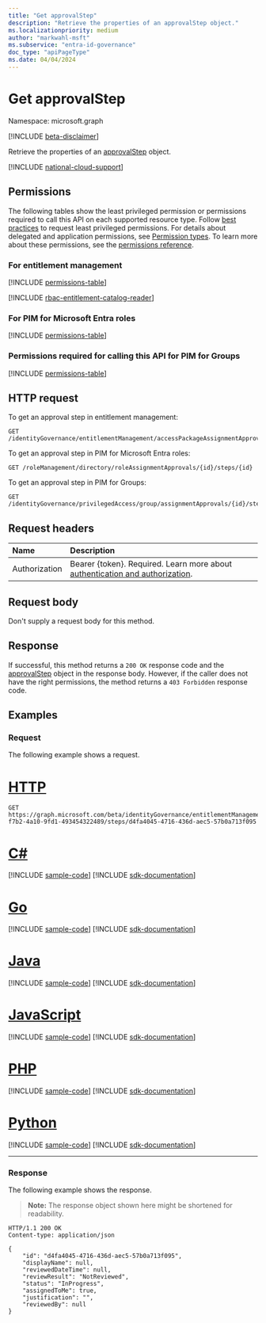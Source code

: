 ```yaml
---
title: "Get approvalStep"
description: "Retrieve the properties of an approvalStep object."
ms.localizationpriority: medium
author: "markwahl-msft"
ms.subservice: "entra-id-governance"
doc_type: "apiPageType"
ms.date: 04/04/2024
---
```


# Get approvalStep

Namespace: microsoft.graph

[!INCLUDE [beta-disclaimer](../../includes/beta-disclaimer.md)]

Retrieve the properties of an [approvalStep](../resources/approvalstep.md) object.

[!INCLUDE [national-cloud-support](../../includes/all-clouds.md)]

## Permissions

The following tables show the least privileged permission or permissions required to call this API on each supported resource type. Follow [best practices](/graph/permissions-overview#best-practices-for-using-microsoft-graph-permissions) to request least privileged permissions. For details about delegated and application permissions, see [Permission types](/graph/permissions-overview#permission-types). To learn more about these permissions, see the [permissions reference](/graph/permissions-reference).

### For entitlement management

<!-- { 
  "blockType": "permissions", 
  "name": "approvalstep_get", 
  "requestUrls": ["GET /identityGovernance/entitlementManagement/accessPackageAssignmentApprovals/{id}/steps/{id}"]
 } -->
[!INCLUDE [permissions-table](../includes/permissions/approvalstep-get-permissions.md)]

[!INCLUDE [rbac-entitlement-catalog-reader](../includes/rbac-for-apis/rbac-entitlement-management-catalog-reader-apis-read.md)]

<a name='for-pim-for-azure-ad-roles'></a>

### For PIM for Microsoft Entra roles

<!-- { "blockType": "permissions", "name": "approvalstep_get_2", "requestUrls": ["GET /roleManagement/directory/roleAssignmentApprovals/{id}/steps/{id}"] } -->
[!INCLUDE [permissions-table](../includes/permissions/approvalstep-get-2-permissions.md)]

### Permissions required for calling this API for PIM for Groups

<!-- { "blockType": "permissions", "name": "approvalstep_get_3", "requestUrls": ["GET /identityGovernance/privilegedAccess/group/assignmentApprovals/{id}/steps/{id}"] } -->
[!INCLUDE [permissions-table](../includes/permissions/approvalstep-get-3-permissions.md)]

## HTTP request

To get an approval step in entitlement management:

<!-- { "blockType": "ignored" } -->
```http
GET /identityGovernance/entitlementManagement/accessPackageAssignmentApprovals/{id}/steps/{id}
```

To get an approval step in PIM for Microsoft Entra roles:

<!-- { "blockType": "ignored" } -->
```http
GET /roleManagement/directory/roleAssignmentApprovals/{id}/steps/{id}
```

To get an approval step in PIM for Groups:

<!-- { "blockType": "ignored" } -->
```http
GET /identityGovernance/privilegedAccess/group/assignmentApprovals/{id}/steps/{id}
```

## Request headers

| Name      |Description|
|:----------|:----------|
|Authorization|Bearer {token}. Required. Learn more about [authentication and authorization](/graph/auth/auth-concepts).|

## Request body

Don't supply a request body for this method.

## Response

If successful, this method returns a `200 OK` response code and the [approvalStep](../resources/approvalstep.md) object in the response body. However, if the caller does not have the right permissions, the method returns a `403 Forbidden` response code.

## Examples

### Request

The following example shows a request.

# [HTTP](#tab/http)
<!-- {
  "blockType": "request",
  "name": "get_approvalstep_2"
}-->

```msgraph-interactive
GET https://graph.microsoft.com/beta/identityGovernance/entitlementManagement/accessPackageAssignmentApprovals/abd306ef-f7b2-4a10-9fd1-493454322489/steps/d4fa4045-4716-436d-aec5-57b0a713f095
```

# [C#](#tab/csharp)
[!INCLUDE [sample-code](../includes/snippets/csharp/get-approvalstep-2-csharp-snippets.md)]
[!INCLUDE [sdk-documentation](../includes/snippets/snippets-sdk-documentation-link.md)]

# [Go](#tab/go)
[!INCLUDE [sample-code](../includes/snippets/go/get-approvalstep-2-go-snippets.md)]
[!INCLUDE [sdk-documentation](../includes/snippets/snippets-sdk-documentation-link.md)]

# [Java](#tab/java)
[!INCLUDE [sample-code](../includes/snippets/java/get-approvalstep-2-java-snippets.md)]
[!INCLUDE [sdk-documentation](../includes/snippets/snippets-sdk-documentation-link.md)]

# [JavaScript](#tab/javascript)
[!INCLUDE [sample-code](../includes/snippets/javascript/get-approvalstep-2-javascript-snippets.md)]
[!INCLUDE [sdk-documentation](../includes/snippets/snippets-sdk-documentation-link.md)]

# [PHP](#tab/php)
[!INCLUDE [sample-code](../includes/snippets/php/get-approvalstep-2-php-snippets.md)]
[!INCLUDE [sdk-documentation](../includes/snippets/snippets-sdk-documentation-link.md)]

# [Python](#tab/python)
[!INCLUDE [sample-code](../includes/snippets/python/get-approvalstep-2-python-snippets.md)]
[!INCLUDE [sdk-documentation](../includes/snippets/snippets-sdk-documentation-link.md)]

---

### Response

The following example shows the response.

> **Note:** The response object shown here might be shortened for readability.

<!-- {
  "blockType": "response",
  "truncated": true,
  "@odata.type": "microsoft.graph.approvalStep"
} -->

```http
HTTP/1.1 200 OK
Content-type: application/json

{
    "id": "d4fa4045-4716-436d-aec5-57b0a713f095",
    "displayName": null,
    "reviewedDateTime": null,
    "reviewResult": "NotReviewed",
    "status": "InProgress",
    "assignedToMe": true,
    "justification": "",
    "reviewedBy": null
}
```

<!-- uuid: 16cd6b66-4b1a-43a1-adaf-3a886856ed98
2021-02-12 14:57:30 UTC -->
<!-- {
  "type": "#page.annotation",
  "description": "Get approvalStep",
  "keywords": "",
  "section": "documentation",
  "tocPath": ""
}-->
